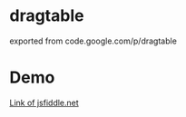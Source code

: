 # dragtable
exported from code.google.com/p/dragtable

# Demo
[Link of jsfiddle.net](https://jsfiddle.net/mtaketani113/gL5zdpt8/latest/)
